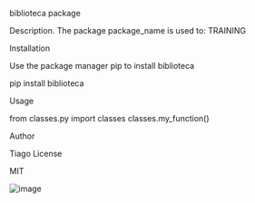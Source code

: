 biblioteca package

Description. 
The package package_name is used to: TRAINING

Installation

Use the package manager pip to install biblioteca

pip install biblioteca

Usage

from classes.py import classes
classes.my_function()

Author

Tiago
License

MIT

![image](https://user-images.githubusercontent.com/70555750/179092714-bd9ac7cd-957e-4db6-ad71-867122b059da.png)
